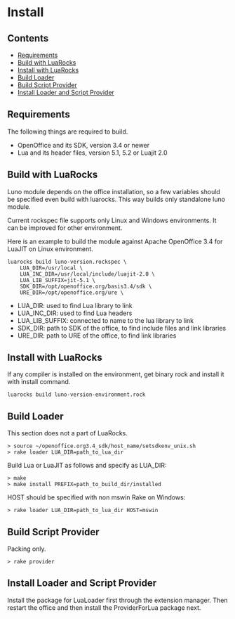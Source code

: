 # Install

## Contents

* [Requirements](#requirements)
* [Build with LuaRocks](#build-with-luarocks)
* [Install with LuaRocks](#install-with-luarocks)
* [Build Loader](#build-loader-and-script-provider)
* [Build Script Provider](#build-script-provider)
* [Install Loader and Script Provider](#install-loader-and-script-provider)

## Requirements

The following things are required to build.

* OpenOffice and its SDK, version 3.4 or newer
* Lua and its header files, version 5.1, 5.2 or Luajit 2.0

## Build with LuaRocks

Luno module depends on the office installation, so a few variables 
should be specified even build with luarocks. This way builds only 
standalone luno module.

Current rockspec file supports only Linux and Windows environments. 
It can be improved for other environment.

Here is an example to build the module against Apache OpenOffice 3.4 
for LuaJIT on Linux environment.

    luarocks build luno-version.rockspec \
        LUA_DIR=/usr/local \
        LUA_INC_DIR=/usr/local/include/luajit-2.0 \
        LUA_LIB_SUFFIX=jit-5.1 \
        SDK_DIR=/opt/openoffice.org/basis3.4/sdk \
        URE_DIR=/opt/openoffice.org/ure \

  - LUA_DIR: used to find Lua library to link
  - LUA_INC_DIR: used to find Lua headers
  - LUA_LIB_SUFFIX: connected to name to the lua library to link
  - SDK_DIR: path to SDK of the office, to find include files and link libraries
  - URE_DIR: path to URE of the office, to find link libraries

## Install with LuaRocks

If any compiler is installed on the environment, get binary rock and 
install it with install command.

    luarocks build luno-version-environment.rock

## Build Loader

This section does not a part of LuaRocks.

    > source ~/openoffice.org3.4_sdk/host_name/setsdkenv_unix.sh
    > rake loader LUA_DIR=path_to_lua_dir

Build Lua or LuaJIT as follows and specify as LUA_DIR:

    > make
    > make install PREFIX=path_to_build_dir/installed

HOST should be specified with non mswin Rake on Windows: 

    > rake loader LUA_DIR=path_to_lua_dir HOST=mswin

## Build Script Provider

Packing only.

    > rake provider

## Install Loader and Script Provider

Install the package for LuaLoader first through the extension manager. 
Then restart the office and then install the ProviderForLua package next.
